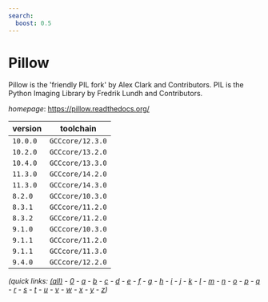 ```yaml
---
search:
  boost: 0.5
---
```

# Pillow

Pillow is the 'friendly PIL fork' by Alex Clark and Contributors.  PIL is the Python Imaging Library by Fredrik Lundh and Contributors.

*homepage*: <https://pillow.readthedocs.org/>

version | toolchain
--------|----------
``10.0.0`` | ``GCCcore/12.3.0``
``10.2.0`` | ``GCCcore/13.2.0``
``10.4.0`` | ``GCCcore/13.3.0``
``11.3.0`` | ``GCCcore/14.2.0``
``11.3.0`` | ``GCCcore/14.3.0``
``8.2.0`` | ``GCCcore/10.3.0``
``8.3.1`` | ``GCCcore/11.2.0``
``8.3.2`` | ``GCCcore/11.2.0``
``9.1.0`` | ``GCCcore/10.3.0``
``9.1.1`` | ``GCCcore/11.2.0``
``9.1.1`` | ``GCCcore/11.3.0``
``9.4.0`` | ``GCCcore/12.2.0``


*(quick links: [(all)](../index.md) - [0](../0/index.md) - [a](../a/index.md) - [b](../b/index.md) - [c](../c/index.md) - [d](../d/index.md) - [e](../e/index.md) - [f](../f/index.md) - [g](../g/index.md) - [h](../h/index.md) - [i](../i/index.md) - [j](../j/index.md) - [k](../k/index.md) - [l](../l/index.md) - [m](../m/index.md) - [n](../n/index.md) - [o](../o/index.md) - [p](../p/index.md) - [q](../q/index.md) - [r](../r/index.md) - [s](../s/index.md) - [t](../t/index.md) - [u](../u/index.md) - [v](../v/index.md) - [w](../w/index.md) - [x](../x/index.md) - [y](../y/index.md) - [z](../z/index.md))*

